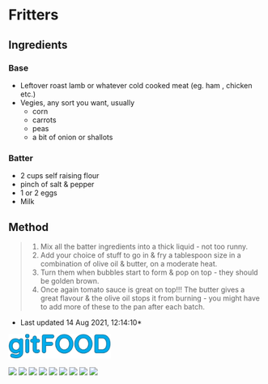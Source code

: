 # Fritters

## Ingredients

### Base

- Leftover roast lamb or whatever cold cooked meat (eg. ham , chicken etc.)
- Vegies, any sort you want, usually
    - corn
    - carrots
    - peas
    - a bit of onion or shallots

### Batter

- 2 cups self raising flour
- pinch of salt & pepper
- 1 or 2 eggs
- Milk 

## Method

> 1. Mix all the batter ingredients into a thick liquid - not too runny.
> 2. Add your choice of stuff to go in & fry a tablespoon size in a combination of olive oil & butter, on a moderate heat.
> 3. Turn them when bubbles start to form & pop on top - they should be golden brown. 
> 4. Once again tomato sauce is great on top!!! The butter gives a great flavour & the olive oil stops it from burning - you might have to add more of these to the pan after each batch.

* Last updated 14 Aug 2021, 12:14:10*


<img src="../images/logo_sm.png" width="40%" />

<img src="https://img.shields.io/badge/chicken-blue.svg" /> <img src="https://img.shields.io/badge/dairy-blue.svg" /> <img src="https://img.shields.io/badge/dinner-blue.svg" /> <img src="https://img.shields.io/badge/family-blue.svg" /> <img src="https://img.shields.io/badge/fried-blue.svg" /> <img src="https://img.shields.io/badge/ham-blue.svg" /> <img src="https://img.shields.io/badge/lamb-blue.svg" /> <img src="https://img.shields.io/badge/leftovers-blue.svg" /> <img src="https://img.shields.io/badge/vegetables-blue.svg" /> 

<script data-goatcounter="https://fexofenadine.goatcounter.com/count"
async src="//gc.zgo.at/count.js"></script>